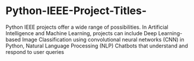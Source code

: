 # Python-IEEE-Project-Titles-
Python IEEE projects offer a wide range of possibilities. In Artificial Intelligence and Machine Learning, projects can include Deep Learning-based Image Classification using convolutional neural networks (CNN) in Python, Natural Language Processing (NLP) Chatbots that understand and respond to user queries
